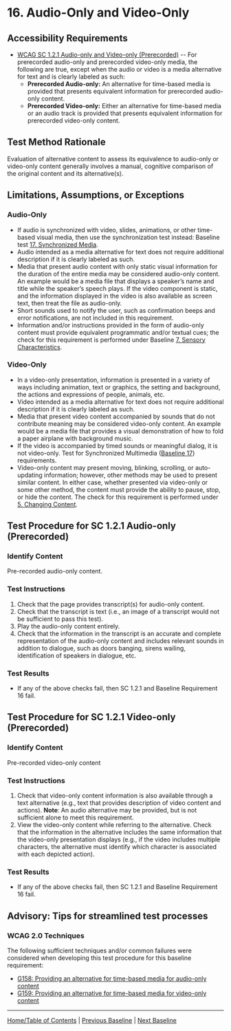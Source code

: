 # 16. Audio-Only and Video-Only
## Accessibility Requirements
*	[WCAG SC 1.2.1 Audio-only and Video-only (Prerecorded)](https://www.w3.org/TR/UNDERSTANDING-WCAG20/media-equiv-av-only-alt.html) -- For prerecorded audio-only and prerecorded video-only media, the following are true, except when the audio or video is a media alternative for text and is clearly labeled as such:
    * **Prerecorded Audio-only:** An alternative for time-based media is provided that presents equivalent information for prerecorded audio-only content.
    * **Prerecorded Video-only:** Either an alternative for time-based media or an audio track is provided that presents equivalent information for prerecorded video-only content.

## Test Method Rationale
Evaluation of alternative content to assess its equivalence to audio-only or video-only content generally involves a manual, cognitive comparison of the original content and its alternative(s).

## Limitations, Assumptions, or Exceptions
### Audio-Only
* If audio is synchronized with video, slides, animations, or other time-based visual media, then use the synchronization test instead: Baseline test [17. Synchronized Media](17SyncMedia.md).
* Audio intended as a media alternative for text does not require additional description if it is clearly labeled as such.
* Media that present audio content with only static visual information for the duration of the entire media may be considered audio-only content. An example would be a media file that displays a speaker’s name and title while the speaker’s speech plays. If the video component is static, and the information displayed in the video is also available as screen text, then treat the file as audio-only.
* Short sounds used to notify the user, such as confirmation beeps and error notifications, are not included in this requirement.
* Information and/or instructions provided in the form of audio-only content must provide equivalent programmatic and/or textual cues; the check for this requirement is performed under Baseline [7. Sensory Characteristics](07Sensory.md).

### Video-Only
* In a video-only presentation, information is presented in a variety of ways including animation, text or graphics, the setting and background, the actions and expressions of people, animals, etc.
* Video intended as a media alternative for text does not require additional description if it is clearly labeled as such.
* Media that present video content accompanied by sounds that do not contribute meaning may be considered video-only content. An example would be a media file that provides a visual demonstration of how to fold a paper airplane with background music.
* If the video is accompanied by timed sounds or meaningful dialog, it is not video-only. Test for Synchronized Multimedia ([Baseline 17](17SyncMedia.md)) requirements.
* Video-only content may present moving, blinking, scrolling, or auto-updating information; however, other methods may be used to present similar content. In either case, whether presented via video-only or some other method, the content must provide the ability to pause, stop, or hide the content. The check for this requirement is performed under [5. Changing Content](05Changing.md).

## Test Procedure for SC 1.2.1 Audio-only (Prerecorded)
### Identify Content
Pre-recorded audio-only content.

### Test Instructions
1. Check that the page provides transcript(s) for audio-only content.
2. Check that the transcript is text (i.e., an image of a transcript would not be sufficient to pass this test).
3. Play the audio-only content entirely.
4. Check that the information in the transcript is an accurate and complete representation of the audio-only content and includes relevant sounds in addition to dialogue, such as doors banging, sirens wailing, identification of speakers in dialogue, etc.

### Test Results
* If any of the above checks fail, then SC 1.2.1 and Baseline Requirement 16 fail.

## Test Procedure for SC 1.2.1 Video-only (Prerecorded)
### Identify Content
Pre-recorded video-only content

### Test Instructions
1.	Check that video-only content information is also available through a text alternative (e.g., text that provides description of video content and actions). **Note**: An audio alternative may be provided, but is not sufficient alone to meet this requirement.
2.	View the video-only content while referring to the alternative. Check that the information in the alternative includes the same information that the video-only presentation displays (e.g., if the video includes multiple characters, the alternative must identify which character is associated with each depicted action).

### Test Results
* If any of the above checks fail, then SC 1.2.1 and Baseline Requirement 16 fail.

## Advisory: Tips for streamlined test processes
### WCAG 2.0 Techniques
The following sufficient techniques and/or common failures were considered when developing this test procedure for this baseline requirement:
* [G158: Providing an alternative for time-based media for audio-only content](https://www.w3.org/TR/WCAG20-TECHS/G158.html)
* [G159: Providing an alternative for time-based media for video-only content](https://www.w3.org/TR/WCAG20-TECHS/G159.html)

----------------------------------------
[Home/Table of Contents](index.md) | [Previous Baseline](15Language.md) | [Next Baseline](17SyncMedia.md)
